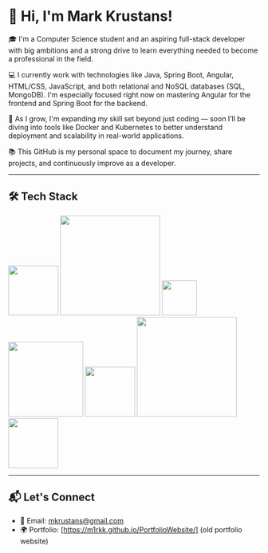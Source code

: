 # 👋 Hi, I'm Mark Krustans!

🎓 I'm a Computer Science student and an aspiring full-stack developer with big ambitions and a strong drive to learn everything needed to become a professional in the field.

💻 I currently work with technologies like Java, Spring Boot, Angular, HTML/CSS, JavaScript, and both relational and NoSQL databases (SQL, MongoDB). I'm especially focused right now on mastering Angular for the frontend and Spring Boot for the backend.

🚀 As I grow, I'm expanding my skill set beyond just coding — soon I’ll be diving into tools like Docker and Kubernetes to better understand deployment and scalability in real-world applications.

📚 This GitHub is my personal space to document my journey, share projects, and continuously improve as a developer.

---

## 🛠️ Tech Stack

<img src="https://github.com/user-attachments/assets/91dd5abd-b389-4bb5-afaa-28b9cf9a7073" width="100" height="100"/>
<img src="https://github.com/user-attachments/assets/8a28c635-e65a-4614-b40b-57f4d201ca25" width="200" height="200"/>
<img src="https://github.com/user-attachments/assets/5a740042-bb2f-4812-8cfc-827f20761863" width="70" height="70"/>
<img src="https://github.com/user-attachments/assets/61e68504-8642-40c3-953f-a026667c0e55" width="150" height="150"/>
<img src="https://github.com/user-attachments/assets/af1ce024-88fd-4c26-b426-c407a029842e" width="100" height="100"/>
<img src="https://github.com/user-attachments/assets/8107860c-ed2c-45db-a43e-bfb558ea180b" width="200" height="200"/>
<img src="https://github.com/user-attachments/assets/ac3890fa-d809-4efc-8aba-d50275062bc6" width="100" height="100"/>

---

## 📬 Let's Connect

- 📧 Email: mkrustans@gmail.com 
- 🌍 Portfolio: [https://m1rkk.github.io/PortfolioWebsite/] (old portfolio website)

